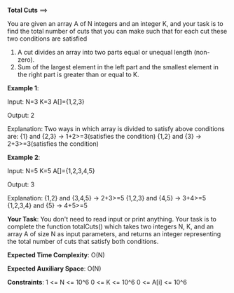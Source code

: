 **Total Cuts** ==>

You are given an array A of N integers and an integer K, and your task is 
to find the total number of cuts that you can make such that for each cut 
these two conditions are satisfied
1. A cut divides an array into two parts equal or unequal length (non-
zero).
2. Sum of the largest element in the left part and the smallest element in 
the right part is greater than or equal to K.

**Example 1**:

Input: N=3 K=3 A[]={1,2,3}

Output: 2

Explanation: Two ways in which array is divided to satisfy above conditions are:
{1} and {2,3} -> 1+2>=3(satisfies the condition)
{1,2} and {3} -> 2+3>=3(satisfies the condition)

**Example 2**:

Input: N=5 K=5 A[]={1,2,3,4,5}

Output: 3

Explanation:
{1,2} and {3,4,5} -> 2+3>=5
{1,2,3} and {4,5} -> 3+4>=5
{1,2,3,4} and {5} -> 4+5>=5

**Your Task**:
You don't need to read input or print anything. Your task is to complete the function totalCuts() which takes two integers N, K, and an array A of size N as input parameters, and returns an integer representing the total number of cuts that satisfy both conditions.

**Expected Time Complexity**: O(N)

**Expected Auxiliary Space**: O(N)

**Constraints**:
1 <= N <= 10^6
0 <= K <= 10^6
0 <= A[i] <= 10^6
